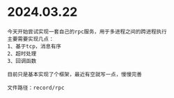# 2024.03.22
    今天开始尝试实现一套自己的rpc服务，用于多进程之间的跨进程执行
    主要需要实现几点：
    1、基于tcp，消息有序
    2、超时处理
    3、回调函数

    目前只是基本实现了个框架，最近有空就写一点，慢慢完善

    文件路径：record/rpc

